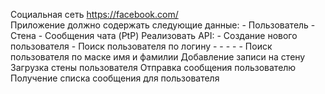  Социальная сеть 
https://facebook.com/  
Приложение должно содержать следующие данные: - Пользователь - Стена  - Сообщения чата (PtP) 
Реализовать API: - 
Создание нового пользователя - 
Поиск пользователя по логину - - - - - 
Поиск пользователя по маске имя и фамилии 
Добавление записи на стену 
Загрузка стены пользователя 
Отправка сообщения пользователю 
Получение списка сообщения для пользователя
